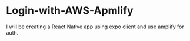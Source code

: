 # Login-with-AWS-Apmlify
I will be creating a React Native app using expo client and use amplify for auth.
